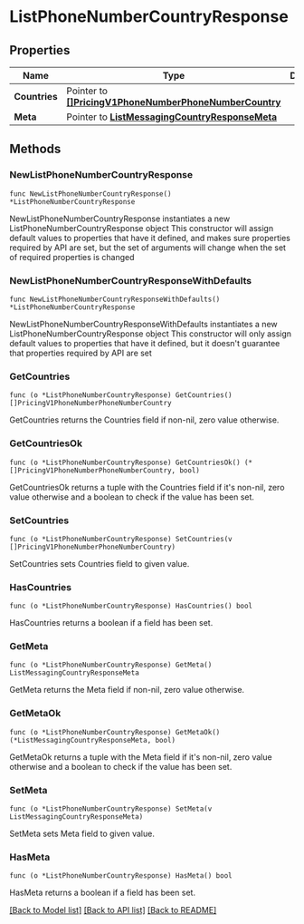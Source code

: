 # ListPhoneNumberCountryResponse

## Properties

Name | Type | Description
------------ | ------------- | -------------
**Countries** | Pointer to [**[]PricingV1PhoneNumberPhoneNumberCountry**](PricingV1PhoneNumberPhoneNumberCountry.md) |  | [optional] 
**Meta** | Pointer to [**ListMessagingCountryResponseMeta**](ListMessagingCountryResponse_meta.md) |  | [optional] 

## Methods

### NewListPhoneNumberCountryResponse

`func NewListPhoneNumberCountryResponse() *ListPhoneNumberCountryResponse`

NewListPhoneNumberCountryResponse instantiates a new ListPhoneNumberCountryResponse object
This constructor will assign default values to properties that have it defined,
and makes sure properties required by API are set, but the set of arguments
will change when the set of required properties is changed

### NewListPhoneNumberCountryResponseWithDefaults

`func NewListPhoneNumberCountryResponseWithDefaults() *ListPhoneNumberCountryResponse`

NewListPhoneNumberCountryResponseWithDefaults instantiates a new ListPhoneNumberCountryResponse object
This constructor will only assign default values to properties that have it defined,
but it doesn't guarantee that properties required by API are set

### GetCountries

`func (o *ListPhoneNumberCountryResponse) GetCountries() []PricingV1PhoneNumberPhoneNumberCountry`

GetCountries returns the Countries field if non-nil, zero value otherwise.

### GetCountriesOk

`func (o *ListPhoneNumberCountryResponse) GetCountriesOk() (*[]PricingV1PhoneNumberPhoneNumberCountry, bool)`

GetCountriesOk returns a tuple with the Countries field if it's non-nil, zero value otherwise
and a boolean to check if the value has been set.

### SetCountries

`func (o *ListPhoneNumberCountryResponse) SetCountries(v []PricingV1PhoneNumberPhoneNumberCountry)`

SetCountries sets Countries field to given value.

### HasCountries

`func (o *ListPhoneNumberCountryResponse) HasCountries() bool`

HasCountries returns a boolean if a field has been set.

### GetMeta

`func (o *ListPhoneNumberCountryResponse) GetMeta() ListMessagingCountryResponseMeta`

GetMeta returns the Meta field if non-nil, zero value otherwise.

### GetMetaOk

`func (o *ListPhoneNumberCountryResponse) GetMetaOk() (*ListMessagingCountryResponseMeta, bool)`

GetMetaOk returns a tuple with the Meta field if it's non-nil, zero value otherwise
and a boolean to check if the value has been set.

### SetMeta

`func (o *ListPhoneNumberCountryResponse) SetMeta(v ListMessagingCountryResponseMeta)`

SetMeta sets Meta field to given value.

### HasMeta

`func (o *ListPhoneNumberCountryResponse) HasMeta() bool`

HasMeta returns a boolean if a field has been set.


[[Back to Model list]](../README.md#documentation-for-models) [[Back to API list]](../README.md#documentation-for-api-endpoints) [[Back to README]](../README.md)


